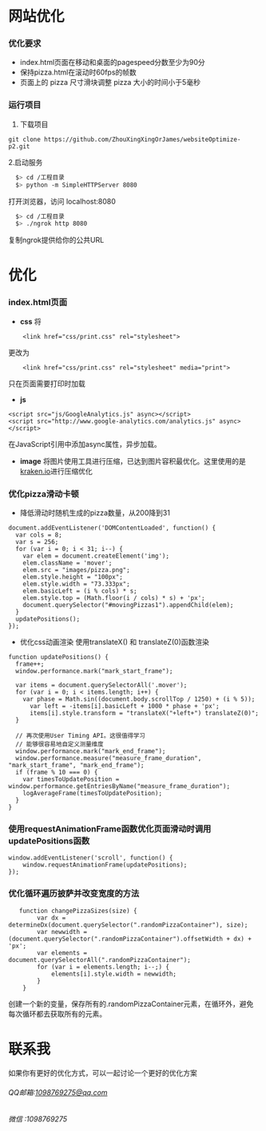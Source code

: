 # 网站优化
### 优化要求
- index.html页面在移动和桌面的pagespeed分数至少为90分
- 保持pizza.html在滚动时60fps的帧数
- 页面上的 pizza 尺寸滑块调整 pizza 大小的时间小于5毫秒
### 运行项目
1. 下载项目
  
```
git clone https://github.com/ZhouXingXingOrJames/websiteOptimize-p2.git
```
2.启动服务
```bash
  $> cd /工程目录
  $> python -m SimpleHTTPServer 8080
``` 
打开浏览器，访问 localhost:8080


``` bash
  $> cd /工程目录
  $> ./ngrok http 8080
```
复制ngrok提供给你的公共URL
# 优化
### index.html页面
- **css**
将

```
    <link href="css/print.css" rel="stylesheet">

```
更改为

```
    <link href="css/print.css" rel="stylesheet" media="print">

```
只在页面需要打印时加载

- **js** 
```
<script src="js/GoogleAnalytics.js" async></script>
<script src="http://www.google-analytics.com/analytics.js" async></script>
```

 在JavaScript引用中添加async属性，异步加载。
- **image**
将图片使用工具进行压缩，已达到图片容积最优化。这里使用的是[kraken.io](https://kraken.io/web-interface)进行压缩优化

### 优化pizza滑动卡顿
- 降低滑动时随机生成的pizza数量，从200降到31

```
document.addEventListener('DOMContentLoaded', function() {
  var cols = 8;
  var s = 256;
  for (var i = 0; i < 31; i--) {
    var elem = document.createElement('img');
    elem.className = 'mover';
    elem.src = "images/pizza.png";
    elem.style.height = "100px";
    elem.style.width = "73.333px";
    elem.basicLeft = (i % cols) * s;
    elem.style.top = (Math.floor(i / cols) * s) + 'px';
    document.querySelector("#movingPizzas1").appendChild(elem);
  }
  updatePositions();
});
```
- 优化css动画渲染
使用translateX() 和 translateZ(0)函数渲染

```
function updatePositions() {
  frame++;
  window.performance.mark("mark_start_frame");

  var items = document.querySelectorAll('.mover');
  for (var i = 0; i < items.length; i++) {
    var phase = Math.sin((document.body.scrollTop / 1250) + (i % 5));
      var left = -items[i].basicLeft + 1000 * phase + 'px';
      items[i].style.transform = "translateX("+left+") translateZ(0)";
  }

  // 再次使用User Timing API。这很值得学习
  // 能够很容易地自定义测量维度
  window.performance.mark("mark_end_frame");
  window.performance.measure("measure_frame_duration", "mark_start_frame", "mark_end_frame");
  if (frame % 10 === 0) {
    var timesToUpdatePosition = window.performance.getEntriesByName("measure_frame_duration");
    logAverageFrame(timesToUpdatePosition);
  }
}
```
### 使用requestAnimationFrame函数优化页面滑动时调用updatePositions函数

```
window.addEventListener('scroll', function() {
    window.requestAnimationFrame(updatePositions);
});
```
### 优化循环遍历披萨并改变宽度的方法

```
   function changePizzaSizes(size) {
        var dx = determineDx(document.querySelector(".randomPizzaContainer"), size);
        var newwidth = (document.querySelector(".randomPizzaContainer").offsetWidth + dx) + 'px';
        var elements = document.querySelectorAll(".randomPizzaContainer");
        for (var i = elements.length; i--;) {
            elements[i].style.width = newwidth;
        }
    }
```
创建一个新的变量，保存所有的.randomPizzaContainer元素，在循环外，避免每次循环都去获取所有的元素。

# 联系我
如果你有更好的优化方式，可以一起讨论一个更好的优化方案
###### QQ邮箱:1098769275@qq.com
###### 微信 :1098769275









